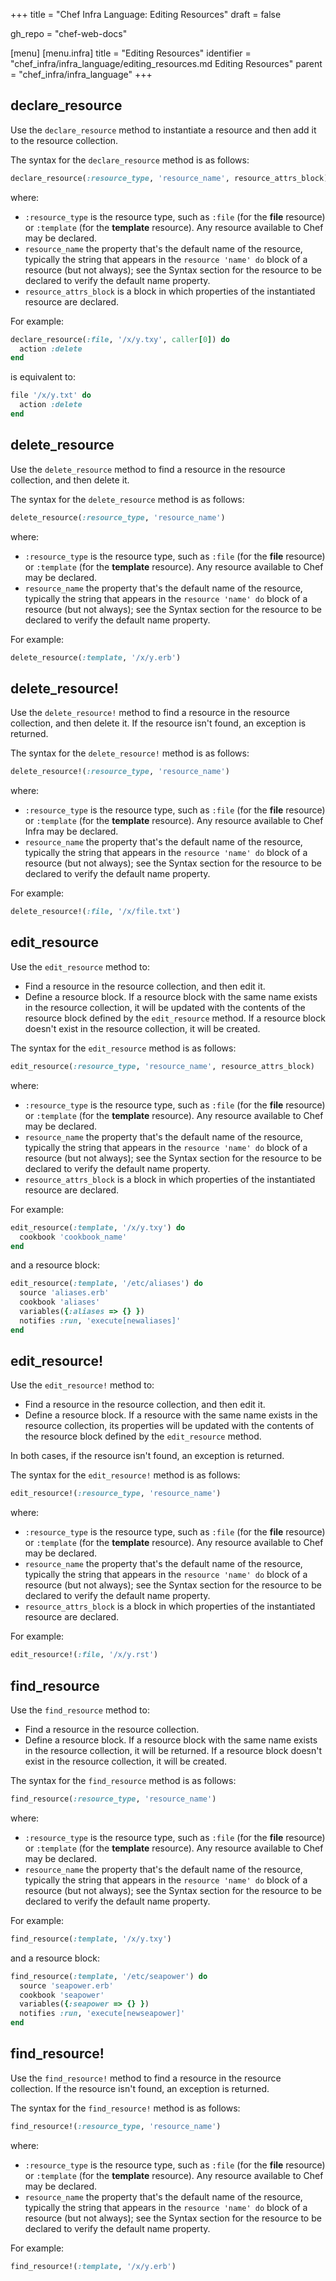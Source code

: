 +++
title = "Chef Infra Language: Editing Resources"
draft = false

gh_repo = "chef-web-docs"

[menu]
  [menu.infra]
    title = "Editing Resources"
    identifier = "chef_infra/infra_language/editing_resources.md Editing Resources"
    parent = "chef_infra/infra_language"
+++
<!-- markdownlint-disable-file MD026 -->
## declare_resource

Use the `declare_resource` method to instantiate a resource and then add it to the resource collection.

The syntax for the `declare_resource` method is as follows:

```ruby
declare_resource(:resource_type, 'resource_name', resource_attrs_block)
```

where:

- `:resource_type` is the resource type, such as `:file` (for the **file** resource) or `:template` (for the **template** resource). Any resource available to Chef may be declared.
- `resource_name` the property that's the default name of the resource, typically the string that appears in the `resource 'name' do` block of a resource (but not always); see the Syntax section for the resource to be declared to verify the default name property.
- `resource_attrs_block` is a block in which properties of the instantiated resource are declared.

For example:

```ruby
declare_resource(:file, '/x/y.txy', caller[0]) do
  action :delete
end
```

is equivalent to:

```ruby
file '/x/y.txt' do
  action :delete
end
```

## delete_resource

Use the `delete_resource` method to find a resource in the resource collection, and then delete it.

The syntax for the `delete_resource` method is as follows:

```ruby
delete_resource(:resource_type, 'resource_name')
```

where:

- `:resource_type` is the resource type, such as `:file` (for the **file** resource) or `:template` (for the **template** resource). Any resource available to Chef may be declared.
- `resource_name` the property that's the default name of the resource, typically the string that appears in the `resource 'name' do` block of a resource (but not always); see the Syntax section for the resource to be declared to verify the default name property.

For example:

```ruby
delete_resource(:template, '/x/y.erb')
```

## delete_resource!

Use the `delete_resource!` method to find a resource in the resource
collection, and then delete it. If the resource isn't found, an
exception is returned.

The syntax for the `delete_resource!` method is as follows:

```ruby
delete_resource!(:resource_type, 'resource_name')
```

where:

- `:resource_type` is the resource type, such as `:file` (for the **file** resource) or `:template` (for the **template** resource). Any resource available to Chef Infra may be declared.
- `resource_name` the property that's the default name of the resource, typically the string that appears in the `resource 'name' do` block of a resource (but not always); see the Syntax section for the resource to be declared to verify the default name property.

For example:

```ruby
delete_resource!(:file, '/x/file.txt')
```

## edit_resource

Use the `edit_resource` method to:

- Find a resource in the resource collection, and then edit it.
- Define a resource block. If a resource block with the same name exists in the resource collection, it will be updated with the contents of the resource block defined by the `edit_resource` method. If a resource block doesn't exist in the resource collection, it will be created.

The syntax for the `edit_resource` method is as follows:

```ruby
edit_resource(:resource_type, 'resource_name', resource_attrs_block)
```

where:

- `:resource_type` is the resource type, such as `:file` (for the **file** resource) or `:template` (for the **template** resource). Any resource available to Chef may be declared.
- `resource_name` the property that's the default name of the resource, typically the string that appears in the `resource 'name' do` block of a resource (but not always); see the Syntax section for the resource to be declared to verify the default name property.
- `resource_attrs_block` is a block in which properties of the instantiated resource are declared.

For example:

```ruby
edit_resource(:template, '/x/y.txy') do
  cookbook 'cookbook_name'
end
```

and a resource block:

```ruby
edit_resource(:template, '/etc/aliases') do
  source 'aliases.erb'
  cookbook 'aliases'
  variables({:aliases => {} })
  notifies :run, 'execute[newaliases]'
end
```

## edit_resource!

Use the `edit_resource!` method to:

- Find a resource in the resource collection, and then edit it.
- Define a resource block. If a resource with the same name exists in the resource collection, its properties will be updated with the contents of the resource block defined by the `edit_resource` method.

In both cases, if the resource isn't found, an exception is returned.

The syntax for the `edit_resource!` method is as follows:

```ruby
edit_resource!(:resource_type, 'resource_name')
```

where:

- `:resource_type` is the resource type, such as `:file` (for the **file** resource) or `:template` (for the **template** resource). Any resource available to Chef may be declared.
- `resource_name` the property that's the default name of the resource, typically the string that appears in the `resource 'name' do` block of a resource (but not always); see the Syntax section for the resource to be declared to verify the default name property.
- `resource_attrs_block` is a block in which properties of the instantiated resource are declared.

For example:

```ruby
edit_resource!(:file, '/x/y.rst')
```

## find_resource

Use the `find_resource` method to:

- Find a resource in the resource collection.
- Define a resource block. If a resource block with the same name exists in the resource collection, it will be returned. If a resource block doesn't exist in the resource collection, it will be created.

The syntax for the `find_resource` method is as follows:

```ruby
find_resource(:resource_type, 'resource_name')
```

where:

- `:resource_type` is the resource type, such as `:file` (for the **file** resource) or `:template` (for the **template** resource). Any resource available to Chef may be declared.
- `resource_name` the property that's the default name of the resource, typically the string that appears in the `resource 'name' do` block of a resource (but not always); see the Syntax section for the resource to be declared to verify the default name property.

For example:

```ruby
find_resource(:template, '/x/y.txy')
```

and a resource block:

```ruby
find_resource(:template, '/etc/seapower') do
  source 'seapower.erb'
  cookbook 'seapower'
  variables({:seapower => {} })
  notifies :run, 'execute[newseapower]'
end
```

## find_resource!

Use the `find_resource!` method to find a resource in the resource collection. If the resource isn't found, an exception is returned.

The syntax for the `find_resource!` method is as follows:

```ruby
find_resource!(:resource_type, 'resource_name')
```

where:

- `:resource_type` is the resource type, such as `:file` (for the **file** resource) or `:template` (for the **template** resource). Any resource available to Chef may be declared.
- `resource_name` the property that's the default name of the resource, typically the string that appears in the `resource 'name' do` block of a resource (but not always); see the Syntax section for the resource to be declared to verify the default name property.

For example:

```ruby
find_resource!(:template, '/x/y.erb')
```
